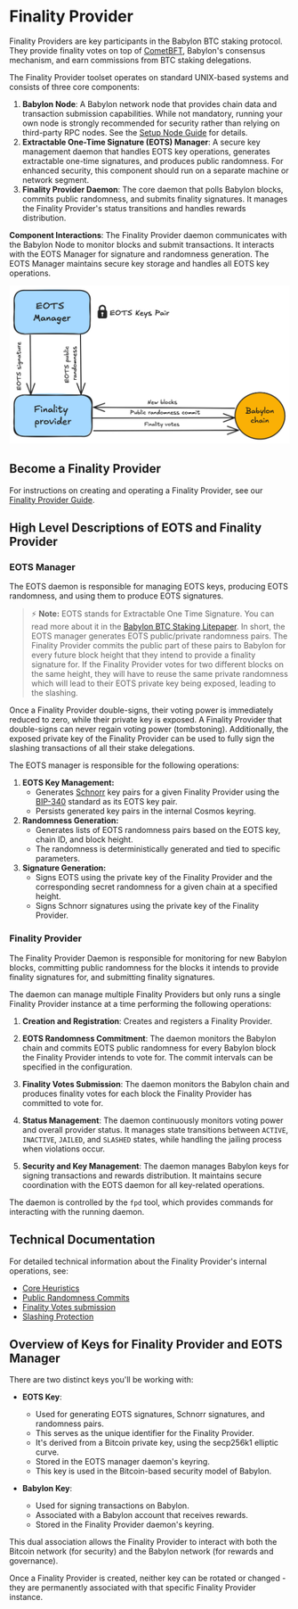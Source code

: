 # Finality Provider

Finality Providers are key participants in the Babylon BTC staking protocol.
They provide finality votes on top of
[CometBFT](https://github.com/cometbft/cometbft), Babylon's consensus mechanism,
and earn commissions from BTC staking delegations.

The Finality Provider toolset operates on standard UNIX-based 
systems and consists of three core components:

1. **Babylon Node**:
A Babylon network node that provides chain data and transaction 
submission capabilities. While not mandatory, running your own node is 
strongly recommended for security rather than relying on third-party RPC nodes. 
See the [Setup Node Guide](https://github.com/babylonlabs-io/networks/blob/main/bbn-test-5/babylon-node/README.md) 
for details.
2. **Extractable One-Time Signature (EOTS) Manager**:
A secure key management daemon that handles EOTS key operations, 
generates extractable one-time signatures, and produces public randomness. 
For enhanced security, this component should run on a separate machine or 
network segment.
3. **Finality Provider Daemon**:
The core daemon that polls Babylon blocks, commits public randomness, and 
submits finality signatures. It manages the Finality Provider's status transitions 
and handles rewards distribution.

**Component Interactions**:
The Finality Provider daemon communicates with the Babylon Node to monitor blocks 
and submit transactions. It interacts with the EOTS Manager for signature and 
randomness generation. The EOTS Manager maintains secure key storage and handles 
all EOTS key operations.

![Finality Provider Architecture Diagram](./docs/static/finality-provider-arch.png)

## Become a Finality Provider

For instructions on creating and operating a Finality Provider,
see our [Finality Provider Guide](./docs/finality-provider-operation.md).

## High Level Descriptions of EOTS and Finality Provider

<!-- These are out of place right now, we need to decide where to place them -->
### EOTS Manager

The EOTS daemon is responsible for managing EOTS keys, producing EOTS randomness, and
using them to produce EOTS signatures.

> ⚡ **Note:** EOTS stands for Extractable One Time Signature. You can read more about it
in
the [Babylon BTC Staking Litepaper](https://docs.babylonchain.io/assets/files/btc_staking_litepaper-32bfea0c243773f0bfac63e148387aef.pdf).
In short, the EOTS manager generates EOTS public/private randomness pairs. The
Finality Provider commits the public part of these pairs to Babylon for every future
block height that they intend to provide a finality signature for. If the Finality
Provider votes for two different blocks on the same height, they will have to reuse
the same private randomness which will lead to their EOTS private key being
exposed, leading to the slashing. 

Once a Finality Provider double-signs, their voting power is immediately reduced
to zero, while their private key is exposed. A Finality Provider that double-signs
can never regain voting power (tombstoning). Additionally, the exposed private key
of the Finality Provider can be used to fully sign the slashing transactions of all
their stake delegations.

The EOTS manager is responsible for the following operations:

1. **EOTS Key Management:**
    - Generates [Schnorr](https://en.wikipedia.org/wiki/Schnorr_signature) key pairs
      for a given Finality Provider using the
      [BIP-340](https://github.com/bitcoin/bips/blob/master/bip-0340.mediawiki)
      standard as its EOTS key pair.
    - Persists generated key pairs in the internal Cosmos keyring.
2. **Randomness Generation:**
    - Generates lists of EOTS randomness pairs based on the EOTS key, chain ID, and
      block height.
    - The randomness is deterministically generated and tied to specific parameters.
3. **Signature Generation:**
    - Signs EOTS using the private key of the Finality Provider and the corresponding
      secret randomness for a given chain at a specified height.
    - Signs Schnorr signatures using the private key of the Finality Provider.

### Finality Provider

The Finality Provider Daemon is responsible for monitoring for new Babylon blocks,
committing public randomness for the blocks it intends to provide finality signatures
for, and submitting finality signatures.

The daemon can manage multiple Finality Providers but only runs a single 
Finality Provider instance at a time performing the following operations:

1. **Creation and Registration**: Creates and registers a Finality Provider.

2. **EOTS Randomness Commitment**: The daemon monitors the Babylon chain and commits
   EOTS public randomness for every Babylon block the Finality Provider intends to
   vote for. The commit intervals can be specified in the configuration.

3. **Finality Votes Submission**: The daemon monitors the Babylon chain and produces
   finality votes for each block the Finality Provider has committed to vote for.

4. **Status Management**: The daemon continuously monitors voting power and overall
   provider status. It manages state transitions between `ACTIVE`, `INACTIVE`,
   `JAILED`, and `SLASHED` states, while handling the jailing process when violations
   occur.

5. **Security and Key Management**: The daemon manages Babylon keys for signing
    transactions and rewards distribution. It maintains secure coordination with 
    the EOTS daemon for all key-related operations.

The daemon is controlled by the `fpd` tool, which provides commands for
interacting with the running daemon.

## Technical Documentation

For detailed technical information about the Finality Provider's internal operations, see:
* [Core Heuristics](./docs/fp-core.md)
* [Public Randomness Commits](./docs/commit-pub-rand.md)
* [Finality Votes submission](./docs/send-finality-vote.md)
* [Slashing Protection](./docs/slashing-protection.md)

## Overview of Keys for Finality Provider and EOTS Manager

There are two distinct keys you'll be working with:

- **EOTS Key**:
    - Used for generating EOTS signatures, Schnorr signatures, and randomness pairs.
    - This serves as the unique identifier for the Finality Provider.
    - It's derived from a Bitcoin private key, using the secp256k1
      elliptic curve.
    - Stored in the EOTS manager daemon's keyring.
    - This key is used in the Bitcoin-based security model of Babylon.

- **Babylon Key**:
    - Used for signing transactions on Babylon.
    - Associated with a Babylon account that receives rewards.
    - Stored in the Finality Provider daemon's keyring.

This dual association allows the Finality Provider to interact with both the
Bitcoin network (for security) and the Babylon network (for rewards and
governance).

Once a Finality Provider is created, neither key can be rotated or changed -
they are permanently associated with that specific Finality Provider instance.
